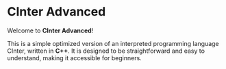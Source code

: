 # CInter Advanced

Welcome to **CInter Advanced**! 

This is a simple optimized version of an interpreted programming language CInter, written in **C++**. It is designed to be straightforward and easy to understand, making it accessible for beginners.
